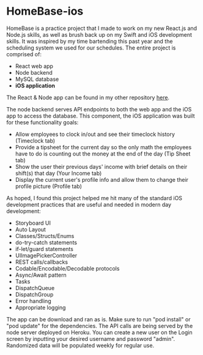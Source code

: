 # HomeBase-ios

HomeBase is a practice project that I made to work on my new React.js and Node.js skills, as well as brush back up on my Swift and iOS development skills. It was inspired by my time bartending this past year and the scheduling system we used for our schedules. The entire project is comprised of:
* React web app
* Node backend
* MySQL database
* __iOS application__

The React & Node app can be found in my other repository [here](https://github.com/cturczynski/HomeBase).

The node backend serves API endpoints to both the web app and the iOS app to access the database. This component, the iOS application was built for these functionality goals:
* Allow employees to clock in/out and see their timeclock history (Timeclock tab)
* Provide a tipsheet for the current day so the only math the employees have to do is counting out the money at the end of the day (Tip Sheet tab)
* Show the user their previous days' income with brief details on their shift(s) that day (Your Income tab)
* Display the current user's profile info and allow them to change their profile picture (Profile tab)

As hoped, I found this project helped me hit many of the standard iOS development practices that are useful and needed in modern day development:
* Storyboard UI
* Auto Layout
* Classes/Structs/Enums
* do-try-catch statements
* if-let/guard statements
* UIImagePickerController
* REST calls/callbacks
* Codable/Encodable/Decodable protocols
* Async/Await pattern
* Tasks
* DispatchQueue
* DispatchGroup
* Error handling
* Appropriate logging

The app can be download and ran as is. Make sure to run "pod install" or "pod update" for the dependencies. The API calls are being served by the node server deployed on Heroku. You can create a new user on the Login screen by inputting your desired username and password "admin". Randomized data will be populated weekly for regular use.
